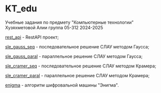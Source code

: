 # KT_edu
Учебные задания по предмету "Компьютерные технологии" Хузяхметовой Алии группа 05-312 2024-2025

[rest_api](rest_api) - RestAPI проект;

[sle_gauss_seq](sle_gauss_seq) - последовательное решение СЛАУ методом Гаусса;

[sle_gauss_paral](sle_gauss_paral) - параллельное решение СЛАУ методом Гаусса;

[sle_cramer_seq](sle_cramer_seq) - последовательное решение СЛАУ методом Крамера;

[sle_cramer_paral](sle_cramer_paral) - параллельное решение СЛАУ методом Крамера;

[enigma](enigma) - алгоритм шифровальной машины "Энигма".
